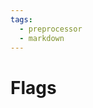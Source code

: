 ```yaml
---
tags:
  - preprocessor
  - markdown
---
```


# Flags

<include repo_url="https://github.com/foliant-docs/foliantcontrib.flags.git" path="README.md" sethead="2" nohead="true"></include>

